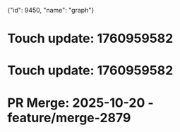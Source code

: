 {"id": 9450, "name": "graph"}

# Touch update: 1760959582

# Touch update: 1760959582

# PR Merge: 2025-10-20 - feature/merge-2879
